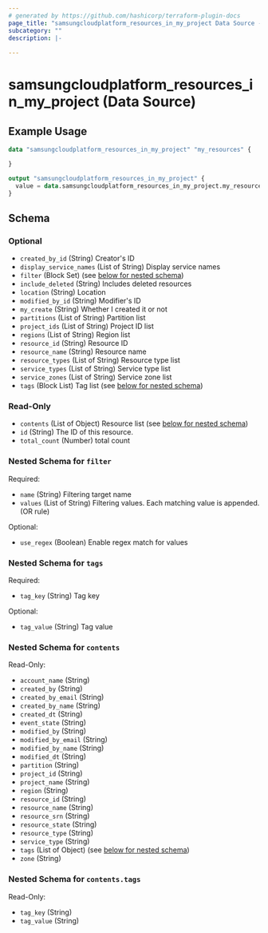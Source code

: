```yaml
---
# generated by https://github.com/hashicorp/terraform-plugin-docs
page_title: "samsungcloudplatform_resources_in_my_project Data Source - scp"
subcategory: ""
description: |-
  
---
```


# samsungcloudplatform_resources_in_my_project (Data Source)



## Example Usage

```terraform
data "samsungcloudplatform_resources_in_my_project" "my_resources" {

}

output "samsungcloudplatform_resources_in_my_project" {
  value = data.samsungcloudplatform_resources_in_my_project.my_resources
}
```

<!-- schema generated by tfplugindocs -->
## Schema

### Optional

- `created_by_id` (String) Creator's ID
- `display_service_names` (List of String) Display service names
- `filter` (Block Set) (see [below for nested schema](#nestedblock--filter))
- `include_deleted` (String) Includes deleted resources
- `location` (String) Location
- `modified_by_id` (String) Modifier's ID
- `my_create` (String) Whether I created it or not
- `partitions` (List of String) Partition list
- `project_ids` (List of String) Project ID list
- `regions` (List of String) Region list
- `resource_id` (String) Resource ID
- `resource_name` (String) Resource name
- `resource_types` (List of String) Resource type list
- `service_types` (List of String) Service type list
- `service_zones` (List of String) Service zone list
- `tags` (Block List) Tag list (see [below for nested schema](#nestedblock--tags))

### Read-Only

- `contents` (List of Object) Resource list (see [below for nested schema](#nestedatt--contents))
- `id` (String) The ID of this resource.
- `total_count` (Number) total count

<a id="nestedblock--filter"></a>
### Nested Schema for `filter`

Required:

- `name` (String) Filtering target name
- `values` (List of String) Filtering values. Each matching value is appended. (OR rule)

Optional:

- `use_regex` (Boolean) Enable regex match for values


<a id="nestedblock--tags"></a>
### Nested Schema for `tags`

Required:

- `tag_key` (String) Tag key

Optional:

- `tag_value` (String) Tag value


<a id="nestedatt--contents"></a>
### Nested Schema for `contents`

Read-Only:

- `account_name` (String)
- `created_by` (String)
- `created_by_email` (String)
- `created_by_name` (String)
- `created_dt` (String)
- `event_state` (String)
- `modified_by` (String)
- `modified_by_email` (String)
- `modified_by_name` (String)
- `modified_dt` (String)
- `partition` (String)
- `project_id` (String)
- `project_name` (String)
- `region` (String)
- `resource_id` (String)
- `resource_name` (String)
- `resource_srn` (String)
- `resource_state` (String)
- `resource_type` (String)
- `service_type` (String)
- `tags` (List of Object) (see [below for nested schema](#nestedobjatt--contents--tags))
- `zone` (String)

<a id="nestedobjatt--contents--tags"></a>
### Nested Schema for `contents.tags`

Read-Only:

- `tag_key` (String)
- `tag_value` (String)


